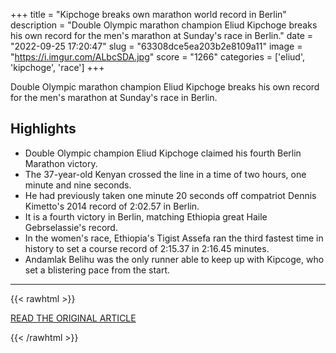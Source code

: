 +++
title = "Kipchoge breaks own marathon world record in Berlin"
description = "Double Olympic marathon champion Eliud Kipchoge breaks his own record for the men's marathon at Sunday's race in Berlin."
date = "2022-09-25 17:20:47"
slug = "63308dce5ea203b2e8109a11"
image = "https://i.imgur.com/ALbcSDA.jpg"
score = "1266"
categories = ['eliud', 'kipchoge', 'race']
+++

Double Olympic marathon champion Eliud Kipchoge breaks his own record for the men's marathon at Sunday's race in Berlin.

## Highlights

- Double Olympic champion Eliud Kipchoge claimed his fourth Berlin Marathon victory.
- The 37-year-old Kenyan crossed the line in a time of two hours, one minute and nine seconds.
- He had previously taken one minute 20 seconds off compatriot Dennis Kimetto's 2014 record of 2:02.57 in Berlin.
- It is a fourth victory in Berlin, matching Ethiopia great Haile Gebrselassie's record.
- In the women's race, Ethiopia's Tigist Assefa ran the third fastest time in history to set a course record of 2:15.37 in 2:16.45 minutes.
- Andamlak Belihu was the only runner able to keep up with Kipcoge, who set a blistering pace from the start.

---

{{< rawhtml >}}
  <p class="article-category">
    <a target="_blank" href="https://www.bbc.com/sport/athletics/63025365?at_medium=RSS&amp;at_campaign=KARANGA">READ THE ORIGINAL ARTICLE</a>
  </p>
{{< /rawhtml >}}
